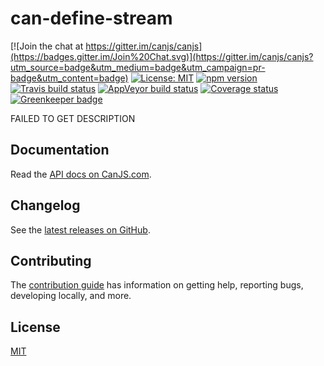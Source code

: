 # can-define-stream

[![Join the chat at https://gitter.im/canjs/canjs](https://badges.gitter.im/Join%20Chat.svg)](https://gitter.im/canjs/canjs?utm_source=badge&utm_medium=badge&utm_campaign=pr-badge&utm_content=badge)
[![License: MIT](https://img.shields.io/badge/license-MIT-blue.svg)](https://github.com/canjs/can-define-stream/blob/master/LICENSE)
[![npm version](https://badge.fury.io/js/can-define-stream.svg)](https://www.npmjs.com/package/can-define-stream)
[![Travis build status](https://travis-ci.org/canjs/can-define-stream.svg?branch=master)](https://travis-ci.org/canjs/can-define-stream)
[![AppVeyor build status](https://ci.appveyor.com/api/projects/status/github/canjs/can-define-stream?branch=master&svg=true)](https://ci.appveyor.com/project/matthewp/can-define-stream)
[![Coverage status](https://coveralls.io/repos/github/canjs/can-define-stream/badge.svg?branch=master)](https://coveralls.io/github/canjs/can-define-stream?branch=master)
[![Greenkeeper badge](https://badges.greenkeeper.io/canjs/can-define-stream.svg)](https://greenkeeper.io/)

FAILED TO GET DESCRIPTION

## Documentation

Read the [API docs on CanJS.com](https://canjs.com/doc/can-define-stream.html).

## Changelog

See the [latest releases on GitHub](https://github.com/canjs/can-define-stream/releases).

## Contributing

The [contribution guide](https://github.com/canjs/can-define-stream/blob/master/CONTRIBUTING.md) has information on getting help, reporting bugs, developing locally, and more.

## License

[MIT](https://github.com/canjs/can-define-stream/blob/master/LICENSE.md)

